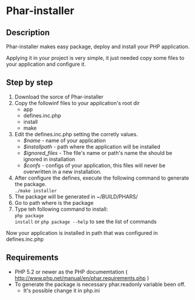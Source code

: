 Phar-installer
==================

Description
---------------------
Phar-installer makes easy package, deploy and install your PHP application.

Applying it in your project is very simple, it just needed copy some files to your application and configure it.

Step by step
----------------------
1.	Download the sorce of Phar-installer
2.	Copy the followinf files to your application's root dir
	* app
	* defines.inc.php
	* install
	* make
3.	Edit the defines.inc.php setting the corretly values.
	* *$name* - name of your application
	* *$installpath* - path where the application will be installed
	* *$ignored_files* - The file's name or path's name the should be ignored in installation
	* *$confs* - configs of your application, this files will never be overwritten in a new installation.
4.	After configure the defines, execute the following command to generate the package.<br/>
	<code>./make installer</code>
5.	The package will be generated in ~/BUILD/PHARS/
6.	Go to path where is the package
7.	Type teh following command to install:<br/>
	<code>php package install</code> or <code>php package --help</code> to see the list of commands

Now your application is installed in path that was configured in defines.inc.php

Requirements
---------------------
*	PHP 5.2 or newer as the PHP documemtation ( http://www.php.net/manual/en/phar.requirements.php )
*	To generate the package is necessary phar.readonly variable been off.
	*	It's possible change it in php.ini	


